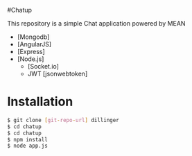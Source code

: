 #Chatup

This repository is a simple Chat application powered by MEAN 
* [Mongodb]
* [AngularJS]
* [Express]
* [Node.js]
  * [Socket.io]
  * JWT [jsonwebtoken]
  
# Installation

```sh
$ git clone [git-repo-url] dillinger
$ cd chatup
$ cd chatup
$ npm install
$ node app.js
```
